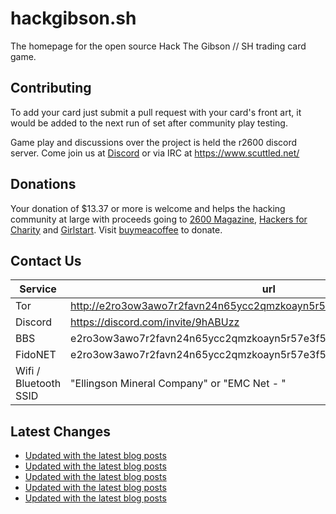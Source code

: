 # hackgibson.sh
The homepage for the open source Hack The Gibson // SH trading card game.


## Contributing

To add your card just submit a pull request with your card's front art, it would be added to the next run of set after community play testing.

Game play and discussions over the project is held the r2600 discord server. Come join us at [Discord](https://discord.com/invite/9hABUzz) or via IRC at https://www.scuttled.net/


## Donations

Your donation of $13.37 or more is welcome and helps the hacking community at large with proceeds going to [2600 Magazine](https://2600.com/), [Hackers for Charity](https://hackersforcharity.org) and [Girlstart](https://girlstart.org).  Visit [buymeacoffee](https://www.buymeacoffee.com/hackgibson.sh) to donate.


## Contact Us

Service | url
-|-
Tor | http://e2ro3ow3awo7r2favn24n65ycc2qmzkoayn5r57e3f56nvjwdcgg32ad.onion
Discord | https://discord.com/invite/9hABUzz
BBS | e2ro3ow3awo7r2favn24n65ycc2qmzkoayn5r57e3f56nvjwdcgg32ad.onion:23
FidoNET | e2ro3ow3awo7r2favn24n65ycc2qmzkoayn5r57e3f56nvjwdcgg32ad.onion:24554
Wifi / Bluetooth SSID | "Ellingson Mineral Company" or "EMC Net - <fidonet address>"

## Latest Changes
<!-- BLOG-POST-LIST:START -->
- [Updated with the latest blog posts](https://github.com/DFW2600/hackgibson.sh/commit/f01f177d9d79dab8bd0e86fae8a545c69db3b979)
- [Updated with the latest blog posts](https://github.com/DFW2600/hackgibson.sh/commit/2bf391b2049cdec201f5e9e266c087266d2e4e2f)
- [Updated with the latest blog posts](https://github.com/DFW2600/hackgibson.sh/commit/8abd17b98f35a1e4720b6613f13e1e89ec457720)
- [Updated with the latest blog posts](https://github.com/DFW2600/hackgibson.sh/commit/50289c3085380d94b78f6e99a801ca6b7978d9c6)
- [Updated with the latest blog posts](https://github.com/DFW2600/hackgibson.sh/commit/03f7c8849599c87f6d2a831e269c6934a10c3ca2)
<!-- BLOG-POST-LIST:END -->
